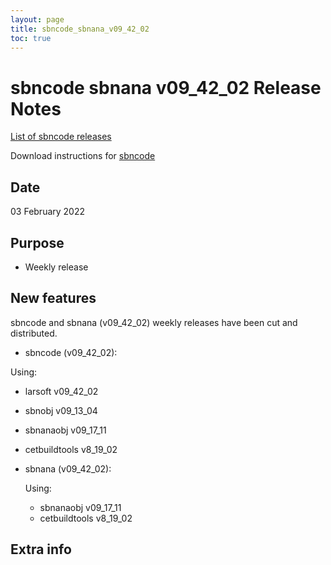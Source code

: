 ```yaml
---
layout: page
title: sbncode_sbnana_v09_42_02
toc: true
---
```


sbncode sbnana v09_42_02 Release Notes
=======================================================================================

[List of sbncode releases](https://sbnsoftware.github.io/AnalysisInfrastructure/ReleaseManagement/Releases/List_of_SBN_code_releases)

Download instructions for [sbncode]()

Date
---------------------------------------------------
03 February 2022

Purpose
---------------------------------------------------
* Weekly release

New features
---------------------------------------------------
sbncode and sbnana (v09_42_02) weekly releases have been cut and distributed.

* sbncode (v09_42_02):
 
 Using:
  * larsoft             v09_42_02
  * sbnobj              v09_13_04
  * sbnanaobj           v09_17_11
  * cetbuildtools       v8_19_02

* sbnana (v09_42_02):

  Using:
  * sbnanaobj           v09_17_11
  * cetbuildtools       v8_19_02


Extra info
---------------------------------------------------
